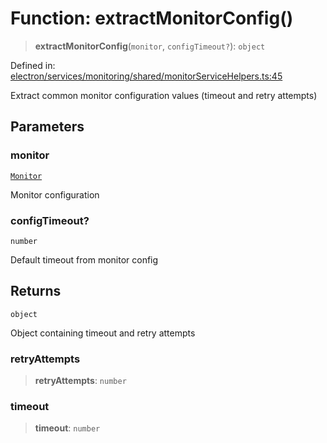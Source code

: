 # Function: extractMonitorConfig()

> **extractMonitorConfig**(`monitor`, `configTimeout?`): `object`

Defined in: [electron/services/monitoring/shared/monitorServiceHelpers.ts:45](https://github.com/Nick2bad4u/Uptime-Watcher/blob/main/electron/services/monitoring/shared/monitorServiceHelpers.ts#L45)

Extract common monitor configuration values (timeout and retry attempts)

## Parameters

### monitor

[`Monitor`](../../../../../../shared/types/interfaces/Monitor.md)

Monitor configuration

### configTimeout?

`number`

Default timeout from monitor config

## Returns

`object`

Object containing timeout and retry attempts

### retryAttempts

> **retryAttempts**: `number`

### timeout

> **timeout**: `number`
